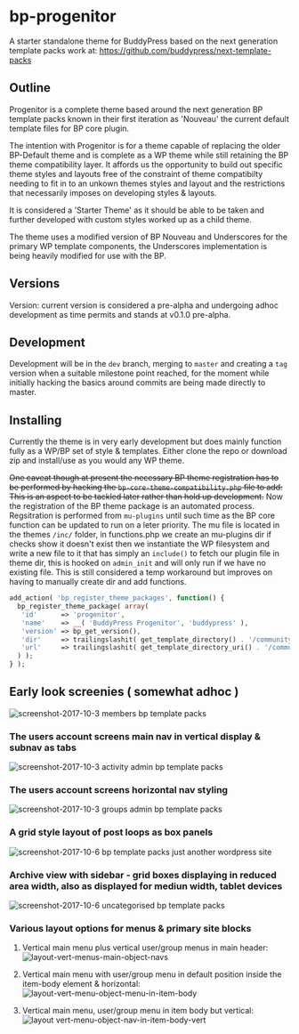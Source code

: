 # bp-progenitor
A starter standalone theme for BuddyPress based on the next generation template packs work at:
https://github.com/buddypress/next-template-packs

## Outline
Progenitor is a complete theme based around the next generation BP template packs known in their first iteration as 'Nouveau' the current default template files for BP core plugin.

The intention with Progenitor is for a theme capable of replacing the older BP-Default theme and is complete as a WP theme while still retaining the BP theme compatibility layer. It affords us the opportunity to build out specific theme styles and layouts free of the constraint of theme compatibilty needing to fit in to an unkown themes styles and layout and the restrictions that necessarily imposes on developing styles & layouts.

It is considered a 'Starter Theme' as it should be able to be taken and further developed with custom styles worked up as a child theme.

The theme uses a modified version of BP Nouveau and Underscores for the primary WP template components, the Underscores implementation is being heavily modified for use with the BP.

## Versions
Version: current version is considered a pre-alpha and undergoing adhoc development as time permits and stands at v0.1.0 pre-alpha.

## Development
Development will be in the `dev` branch, merging to `master` and creating a `tag` version when a suitable milestone point reached, for the moment while initially hacking the basics around commits are being made directly to master. 

## Installing
Currently the theme is in very early development but does mainly function fully as a WP/BP set of style & templates. Either clone the repo or download zip and install/use as you would any WP theme.


~~One caveat though at present the necessary BP theme registration has to be performed by hacking the `bp-core-theme-compatibility.php` file to add:~~
~~This is an aspect to be tackled later rather than hold up development.~~
Now the registration of the BP theme package is an automated process. Regsitration is performed from  `mu-plugins` until such time as the BP core function can be updated to run on a leter priority. The mu file is located in the themes `/inc/` folder, in functions.php we create an mu-plugins dir if checks show it doesn't exist then we instantiate the WP filesystem and write a new file to it that has simply an `include()` to fetch our plugin file in theme dir, this is hooked on `admin_init` and will only run if we have no existing file. This is still considered a temp workaround but improves on having to manually create dir and add functions.

```php
add_action( 'bp_register_theme_packages', function() {
  bp_register_theme_package( array(
   'id'      => 'progenitor',
   'name'    => __( 'BuddyPress Progenitor', 'buddypress' ),
   'version' => bp_get_version(),
   'dir'     => trailingslashit( get_template_directory() . '/community' ),
   'url'     => trailingslashit( get_template_directory_uri() . '/community' ),
  ) );
} );
```	

	
## Early look screenies ( somewhat adhoc )

![screenshot-2017-10-3 members bp template packs](https://user-images.githubusercontent.com/499419/31141148-71f94a7c-a86e-11e7-9c29-0af933202182.png)

### The users account screens main nav in vertical display & subnav as tabs
![screenshot-2017-10-3 activity admin bp template packs](https://user-images.githubusercontent.com/499419/31142407-17248b8a-a872-11e7-9e74-d5278d3cb1de.png)

### The users account screens horizontal nav styling
![screenshot-2017-10-3 groups admin bp template packs](https://user-images.githubusercontent.com/499419/31142705-fd6268a6-a872-11e7-9d0c-fd8c90f44143.png)

### A grid style layout of post loops as box panels
![screenshot-2017-10-6 bp template packs just another wordpress site](https://user-images.githubusercontent.com/499419/31270382-1a3bf8c4-aa7c-11e7-95ba-4c4c197653d4.png)

### Archive view with sidebar - grid boxes displaying in reduced area width, also as displayed for mediun width, tablet devices
![screenshot-2017-10-6 uncategorised bp template packs](https://user-images.githubusercontent.com/499419/31270783-a46d6b30-aa7d-11e7-8eeb-3ac9986111c7.png)

### Various layout options for menus & primary site blocks

1. Vertical main menu plus vertical user/group menus in main header:
![layout-vert-menus-main-object-navs](https://user-images.githubusercontent.com/499419/32379855-95174266-c0a6-11e7-991c-33ee7e95c576.png)

2. Vertical main menu with user/group menu in default position inside the item-body element & horizontal:
![layout-vert-menu-object-menu-in-item-body](https://user-images.githubusercontent.com/499419/32380265-8b84899c-c0a7-11e7-9ca3-25c818894fde.png)

3. Vertical main menu, user/group menu in item body but vertical:
![layout vert-menu-object-nav-in-item-body-vert](https://user-images.githubusercontent.com/499419/32380607-5e72425e-c0a8-11e7-9a03-3daee460d964.png)

